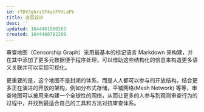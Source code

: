 ```yaml
---
id: rTDV3gbrzSF4qbFVVLaPk
title: 底层设计
desc: ''
updated: 1644461090263
created: 1644460782260
---
```


审查地图（Censorship Graph）采用最基本的标记语言 Markdown 来构建，并在其中添加了更多元数据便于程序处理，可以借助这些结构化的信息来构造更多语义关联并可以实现可视化。

更重要的是，这个地图不是封闭的体系，而是人人都可以参与的开放结构。结合更多正在演进的开放的架构，例如分布式存储，平铺网络(Mesh Network) 等等，审查地图可以被用来构建一个全球性的网络，从而让更多的人参与到观测审查行为的过程中，并找到最适合自己的工具和方法对抗审查体系。
